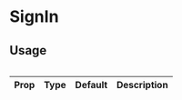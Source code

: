 # SignIn

<!-- Brief summary of what the component is, and what it's for. -->

<!-- STORY -->

<!-- SOURCE -->
## Usage

```jsx


```


| Prop   | Type   | Default | Description                                            |
| ------ | ------ | ------- | ------------------------------------------------------ |

<br />


